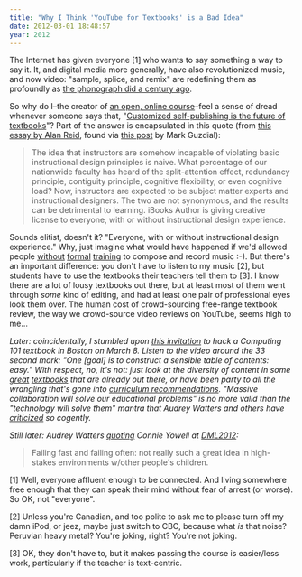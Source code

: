 ```yaml
---
title: "Why I Think 'YouTube for Textbooks' is a Bad Idea"
date: 2012-03-01 18:48:57
year: 2012
---
```

The Internet has given everyone [1] who wants to say something a way to say it. It, and digital media more generally, have also revolutionized music, and now video: "sample, splice, and remix" are redefining them as profoundly as <a href="http://www.amazon.com/Imperfect-Art-Reflections-Portable-Stanford/dp/0195063287/">the phonograph did a century ago</a>.

So why do I–the creator of <a href="https://software-carpentry.org">an open, online course</a>–feel a sense of dread whenever someone says that, "<a href="http://radar.oreilly.com/2012/02/future-textbooks-digital-toc-podcast.html">Customized self-publishing is the future of textbooks</a>"? Part of the answer is encapsulated in this quote (from <a href="http://www.insidehighered.com/views/2012/02/13/essay-do-apples-design-tools-make-it-too-easy-create-textbooks-and-courses">this essay by Alan Reid</a>, found via <a href="http://computinged.wordpress.com/2012/03/01/should-anyone-write-an-ibooks-textbook/">this post</a> by Mark Guzdial):

<blockquote>The idea that instructors are somehow incapable of violating basic instructional design principles is naive.  What percentage of our nationwide faculty has heard of the split-attention effect, redundancy principle, contiguity principle, cognitive flexibility, or even cognitive load?  Now, instructors are expected to be subject matter experts and instructional designers. The two are not synonymous, and the results can be detrimental to learning. iBooks Author is giving creative license to everyone, with or without instructional design experience.</blockquote>
Sounds elitist, doesn't it? "Everyone, with or without instructional design experience." Why, just imagine what would have happened if we'd allowed people <a href="http://en.wikipedia.org/wiki/Louis_armstrong">without</a> <a href="http://en.wikipedia.org/wiki/Paul_mccartney">formal</a> <a href="http://en.wikipedia.org/wiki/Sonny_rollins">training</a> to compose and record music :-). But there's an important difference: you don't have to listen to my music [2], but students have to use the textbooks their teachers tell them to [3]. I know there are a lot of lousy textbooks out there, but at least most of them went through <em>some</em> kind of editing, and had at least one pair of professional eyes look them over. The human cost of crowd-sourcing free-range textbook review, the way we crowd-source video reviews on YouTube, seems high to me…

<em>Later: coincidentally, I stumbled upon <a href="http://www.flatworldknowledge.com/blog/2012-february-13-teach-computer-science-get-our">this invitation</a> to hack a Computing 101 textbook in Boston on March 8. Listen to the video around the 33 second mark: "One [goal] is to construct a sensible table of contents: easy." With respect, no, it's not: just look at the diversity of content in some <a href="http://www.amazon.com/Structure-Interpretation-Computer-Programs-Second/dp/0070004846/">great</a> <a href="http://www.amazon.com/Introduction-Computing-Programming-Multimedia-Approach/dp/0136060234/">textbooks</a> that are already out there, or have been party to all the wrangling that's gone into <a href="http://www.acm.org/education/curricula-recommendations">curriculum recommendations</a>. "Massive collaboration will solve our educational problems" is no more valid than the "technology will solve them" mantra that Audrey Watters and others have <a href="http://www.hackeducation.com/2011/07/19/the-wrath-against-khan-why-some-educators-are-questioning-khan-academy/">criticized</a> so cogently.</em>

<em>Still later: Audrey Watters <a href="https://twitter.com/#!/audreywatters/status/175671252294443010">quoting</a> Connie Yowell at <a href="http://dml2012.dmlcentral.net/">DML2012</a>:</em>
<blockquote>Failing fast and failing often: not really such a great idea in high-stakes environments w/other people's children.</blockquote>
[1] Well, everyone affluent enough to be connected. And living somewhere free enough that they can speak their mind without fear of arrest (or worse). So OK, not "everyone".

[2] Unless you're Canadian, and too polite to ask me to please turn off my damn iPod, or jeez, maybe just switch to CBC, because what <em>is</em> that noise? Peruvian heavy metal? You're joking, right? You're not joking.

[3] OK, they don't have to, but it makes passing the course is easier/less work, particularly if the teacher is text-centric.
